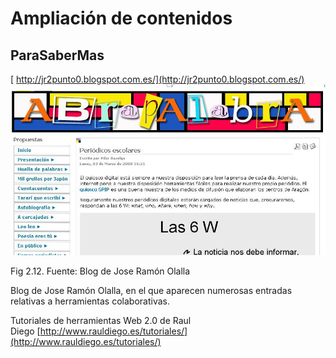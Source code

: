 
# Ampliación de contenidos

## ParaSaberMas

[ http://jr2punto0.blogspot.com.es/](http://jr2punto0.blogspot.com.es/)
![](img/Dibujo.JPG)
<td style="text-align: center;">Fig 2.12. Fuente: Blog de Jose Ramón Olalla</td>

Blog de Jose Ramón Olalla, en el que aparecen numerosas entradas relativas a herramientas colaborativas.

Tutoriales de herramientas Web 2.0 de Raul Diego [http://www.rauldiego.es/tutoriales/](http://www.rauldiego.es/tutoriales/)

